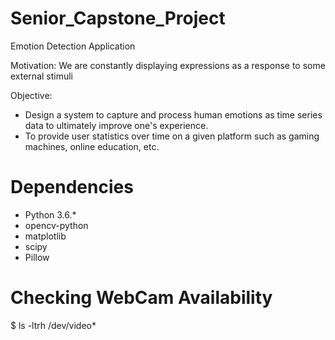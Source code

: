 # Senior_Capstone_Project
Emotion Detection Application

Motivation: We are constantly displaying expressions as a response to some external stimuli

Objective:
  - Design a system to capture and process human emotions as time series data to ultimately improve one's experience.
  - To provide user statistics over time on a given platform such as gaming machines, online education, etc.

# Dependencies
- Python 3.6.*
- opencv-python
- matplotlib
- scipy
- Pillow

# Checking WebCam Availability
$ ls -ltrh /dev/video*
